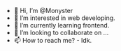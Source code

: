 - 👋 Hi, I’m @Monyster
- 👀 I’m interested in web developing.
- 🌱 I’m currently learning frontend.
- 💞️ I’m looking to collaborate on ...
- 📫 How to reach me? - Idk.

<!---
Monyster/Monyster is a ✨ special ✨ repository because its `README.md` (this file) appears on your GitHub profile.
You can click the Preview link to take a look at your changes.
--->
